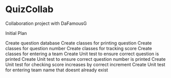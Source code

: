 # QuizCollab
Collaboration project with DaFamousG

Initial Plan

Create question database
Create classes for printing question
Create classes for question number
Create classes for tracking score
Create classes for entering a team
Create Unit test to ensure correct question is printed
Create Unit test to ensure correct question number is printed
Create Unit test for checking score increases by correct increment
Create Unit test for entering team name that doesnt already exist

